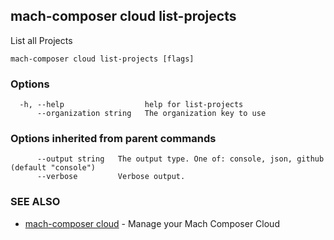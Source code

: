 ## mach-composer cloud list-projects

List all Projects

```
mach-composer cloud list-projects [flags]
```

### Options

```
  -h, --help                  help for list-projects
      --organization string   The organization key to use
```

### Options inherited from parent commands

```
      --output string   The output type. One of: console, json, github (default "console")
      --verbose         Verbose output.
```

### SEE ALSO

* [mach-composer cloud](mach-composer_cloud.md)	 - Manage your Mach Composer Cloud

